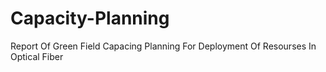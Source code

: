 # Capacity-Planning
Report Of Green Field Capacing Planning For Deployment Of Resourses In Optical Fiber

